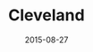 ---
title: Cleveland
date: 2015-08-27
images: [both-front.jpg, both-side.jpg]
props: [rbb, sb, swimsuit, pink-sneakers, silver-sparkly-crown, black-teddie-mercury-hat, studded-black-choker, pearl-necklace, aviators, flower-lights, astroturf, ice-cream-cone, mcdonalds-fries-box, baby-bottle, pail, mushrooms, watch, blue-happy-sticker, green-surprised-sticker, freddie-mustache]
---